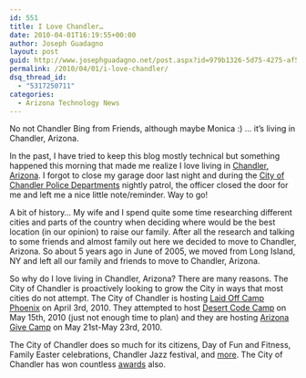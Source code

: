 ```yaml
---
id: 551
title: I Love Chandler…
date: 2010-04-01T16:19:55+00:00
author: Joseph Guadagno
layout: post
guid: http://www.josephguadagno.net/post.aspx?id=979b1326-5d75-4275-af54-b72272de3ddf
permalink: /2010/04/01/i-love-chandler/
dsq_thread_id:
  - "5317250711"
categories:
  - Arizona Technology News
---
```

No not Chandler Bing from Friends, although maybe Monica :) … it’s living in Chandler, Arizona.

In the past, I have tried to keep this blog mostly technical but something happened this morning that made me realize I love living in [Chandler, Arizona](http://www.chandleraz.gov "City of Chandler web site."). I forgot to close my garage door last night and during the [City of Chandler Police Departments](http://chandlerpd.com) nightly patrol, the officer closed the door for me and left me a nice little note/reminder. Way to go!

A bit of history… My wife and I spend quite some time researching different cities and parts of the country when deciding where would be the best location (in our opinion) to raise our family. After all the research and talking to some friends and almost family out here we decided to move to Chandler, Arizona. So about 5 years ago in June of 2005, we moved from Long Island, NY and left all our family and friends to move to Chandler, Arizona.

So why do I love living in Chandler, Arizona? There are many reasons. The City of Chandler is proactively looking to grow the City in ways that most cities do not attempt.  The City of Chandler is hosting [Laid Off Camp Phoenix](http://laidoffcampphoenix.com) on April 3rd, 2010.  They attempted to host [Desert Code Camp](http://desertcodecamp.com) on May 15th, 2010 (just not enough time to plan) and they are hosting [Arizona Give Camp](http://azgivecamp.org/Home.aspx) on May 21st-May 23rd, 2010.

The City of Chandler does so much for its citizens, Day of Fun and Fitness, Family Easter celebrations, Chandler Jazz festival,  and [more](http://www.chandleraz.gov/newsreleasearchive.aspx). The City of Chandler has won countless [awards](http://www.chandleraz.gov/default.aspx?pageid=22) also.